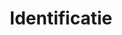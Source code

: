 ---
title: "Identificatie"
meta_title: ""
type: "service"
layout: "default"
description: ""
draft: false

# Use cases
usecases:
  - title: "Integreer met Vidua"
    incentive: "Gebruiksscenario 1"
    content: "Behandelt uw bedrijf een veelheid aan documenten, variërend van contracten en overeenkomsten tot regelgevende indieningen. De integratie van Vidua's Gekwalificeerde Ondertekeningsservice stelt uw gebruikers in staat om documenten digitaal te ondertekenen met gekwalificeerde elektronische handtekeningen, waarmee de wettelijke gelijkwaardigheid en naleving van branchenormen worden versterkt."
    image: "/images/business.jpg"
    testimonial:
      - title: "Efficiënte ervaring met uitstekende klantenservice"
        text: "elementum sed sit amet. Nulla port titor accumsan tincidunt. Proin eget tortor risus. Vestibulum ac diam sit amet quam"
        name: "Paul Staal"
        role: "CJE bij ING"
        companylogo: "ing-logo.svg"
        customerimg: "paul-staal.jpg"
        id: "paul-staal"

# Services
services:
  - title: "Identificatie"
    incentive: "Efficiënt nieuwe klanten onboarden"
    content: "U kunt het inschrijvingsproces van nieuwe klanten volledig automatiseren en digitaliseren. Leer uw klanten binnen enkele minuten kennen en creëer de ultieme eerste indruk.<br> U kunt het inschrijvingsproces van nieuwe klanten volledig automatiseren en digitaliseren. Leer uw klanten binnen enkele minuten kennen en creëer de ultieme eerste indruk."
    image: "/images/identification.png"

# Supported countries
countries:
  - title: "Ondersteunde nationaliteiten"
    text: "Vidua ondersteunt paspoorten en identiteitskaarten met een NFC-chip van de volgende nationaliteiten."
    footnote: \* Vind gedetailleerde informatie over de specifieke documentmodellen door op het land te klikken.
    flags:
      - country: "Nederland"
        comment: ""
        flag: "nl"
      - country: "[België]()*"
        comment: "enkel paspoorten"
        flag: "be"
      - country: "Denmark"
        comment: ""
        flag: "dk"
      - country: "Ireland"
        comment: ""
        flag: "ie"
      - country: "Germany"
        comment: ""
        flag: "de"

# Characteristics
characteristics:
  - title: "Eenvoudige \"Know Your Customer\""
    text: "Identificeer nieuwe klanten met slechts één klik. Door minder tijd te besteden aan het invullen van formulieren of scannen van ID-documenten, creëert u een goede eerste indruk en is de kans kleiner dat mensen afhaken bij het worden van uw klant."
    icon: "images/customer-check.png"

  - title: "Hogere conversieratio's"
    text: "Verlaag de kosten voor klantenwerving door succesvol meer gebruikers aan boord te krijgen. Met Vidua kan het onboardingproces leiden tot wel 30% hogere conversieratio's!"
    icon: "images/lower-costs.png"

  - title: "Voorkom fraude"
    text: "Laat klanten binnen en houd fraudeurs buiten. Vidua biedt betrouwbare klantinformatie en identiteitsverificatie, in overeenstemming met de EU-regelgeving en branchenormen."
    icon: "images/no-fraud.png"

  - title: "Voldoe aan wettelijke verplichtingen"
    text: "Vidua biedt identificatiediensten op het hoogste niveau van zekerheid en voldoet aan EU-regelgeving en branchenormen. Neem nieuwe klanten aan terwijl u voldoet aan wettelijke vereisten - snel en veilig."
    icon: "images/verified.png"

---